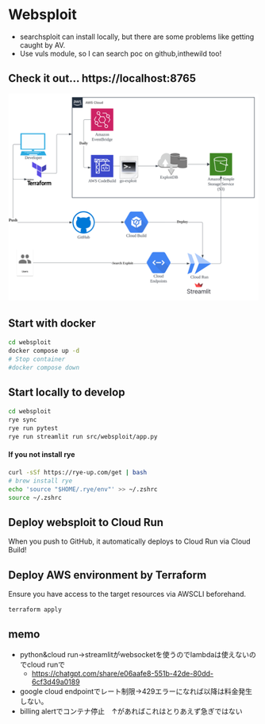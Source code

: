# Websploit
- searchsploit can install locally, but there are some problems like getting caught by AV.
- Use vuls module, so I can search poc on github,inthewild too!

## Check it out... https://localhost:8765
![mmmm](img/websploit.svg)



## Start with docker
```sh
cd websploit
docker compose up -d
# Stop container
#docker compose down
```

## Start locally to develop 
```sh
cd websploit
rye sync
rye run pytest                                                                                         
rye run streamlit run src/websploit/app.py
```
#### If you not install rye
```sh
curl -sSf https://rye-up.com/get | bash
# brew install rye
echo 'source "$HOME/.rye/env"' >> ~/.zshrc
source ~/.zshrc
```

## Deploy websploit to Cloud Run
When you push to GitHub, it automatically deploys to Cloud Run via Cloud Build!

## Deploy AWS environment by Terraform
Ensure you have access to the target resources via AWSCLI beforehand.
```sh
terraform apply
```

## memo
- python&cloud run→streamlitがwebsocketを使うのでlambdaは使えないのでcloud runで
  - https://chatgpt.com/share/e06aafe8-551b-42de-80dd-6cf3d49a0189
- google cloud endpointでレート制限→429エラーになれば以降は料金発生しない。
- billing alertでコンテナ停止　↑があればこれはとりあえず急ぎではない